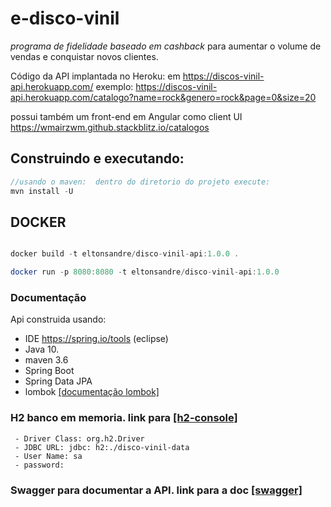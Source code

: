 # e-disco-vinil
*programa de fidelidade baseado em cashback* para aumentar o volume de vendas e conquistar novos clientes.


Código da API implantada no Heroku: em https://discos-vinil-api.herokuapp.com/
exemplo:
https://discos-vinil-api.herokuapp.com/catalogo?name=rock&genero=rock&page=0&size=20

possui também um front-end em Angular como client UI
https://wmairzwm.github.stackblitz.io/catalogos


## Construindo e executando:

```java
//usando o maven:  dentro do diretorio do projeto execute:
mvn install -U
```

## DOCKER
```java

docker build -t eltonsandre/disco-vinil-api:1.0.0 .

docker run -p 8080:8080 -t eltonsandre/disco-vinil-api:1.0.0 
```

### Documentação


Api construida usando:
- IDE https://spring.io/tools (eclipse)
- Java 10.
- maven 3.6
- Spring Boot
- Spring Data JPA
- lombok [[documentação lombok]][lombok]


### H2 banco em memoria. link para [[h2-console]][1]
	 - Driver Class: org.h2.Driver
	 - JDBC URL: jdbc: h2:./disco-vinil-data
	 - User Name: sa
	 - password:
### Swagger para documentar a API. link para a doc [[swagger]][2]
[2]: http://localhost:8080/swagger-ui.html "Swagger 2 doc API"
[1]: http://localhost:8080/h2-console "h2 console"
[lombok]: https://projectlombok.org/setup/eclipse "documentação lombok"
